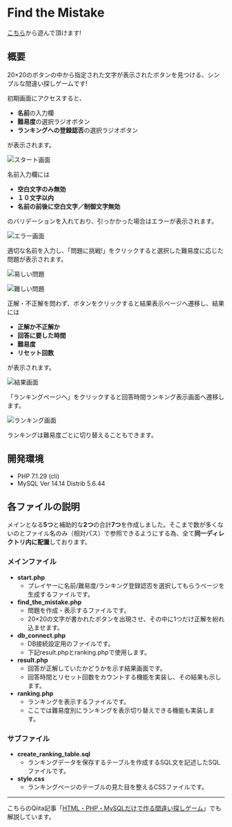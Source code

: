 # Find the Mistake
[こちら](https://taturon.com/find_the_mistake/start.php)から遊んで頂けます!

## 概要
20×20のボタンの中から指定された文字が表示されたボタンを見つける、シンプルな間違い探しゲームです!

初期画面にアクセスすると、

- **名前**の入力欄
- **難易度**の選択ラジオボタン
- **ランキングへの登録認否**の選択ラジオボタン

が表示されます。

![スタート画面](images/start.png)

名前入力欄には

- **空白文字のみ無効**
- **１０文字以内**
- **名前の前後に空白文字／制御文字無効**

のバリデーションを入れており、引っかかった場合はエラーが表示されます。

![エラー画面](images/error.png)

適切な名前を入力し、「問題に挑戦!」をクリックすると選択した難易度に応じた問題が表示されます。

![易しい問題](images/easy.png)

![難しい問題](images/difficult.png)

正解・不正解を問わず、ボタンをクリックすると結果表示ページへ遷移し、結果には

- **正解か不正解か**
- **回答に要した時間**
- **難易度**
- **リセット回数**

が表示されます。

![結果画面](images/result.png)

「ランキングページへ」をクリックすると回答時間ランキング表示画面へ遷移します。

![ランキング画面](images/ranking.png)

ランキングは難易度ごとに切り替えることもできます。

## 開発環境

- PHP 7.1.29 (cli)
- MySQL Ver 14.14 Distrib 5.6.44

## 各ファイルの説明
メインとなる**5つ**と補助的な**2つ**の合計**7つ**を作成しました。そこまで数が多くないのとファイル名のみ（相対パス）で参照できるようにする為、全て**同一ディレクトリ内に配置**しております。

### メインファイル
- **start.php**
    - プレイヤーに名前/難易度/ランキング登録認否を選択してもらうページを生成するファイルです。
- **find_the_mistake.php**
    - 問題を作成・表示するファイルです。
    - 20×20の文字が書かれたボタンを出現させ、その中に1つだけ正解を紛れ込ませます。
- **db_connect.php**
    - DB接続設定用のファイルです。
    - 下記result.phpとranking.phpで使用します。
- **result.php**
    - 回答が正解していたかどうかを示す結果画面です。
    - 回答時間とリセット回数をカウントする機能を実装し、その結果も示します。
- **ranking.php**
    - ランキングを表示するファイルです。
    - ここでは難易度別にランキングを表示切り替えできる機能も実装します。

### サブファイル
- **create_ranking_table.sql**
    - ランキングデータを保存するテーブルを作成するSQL文を記述したSQLファイルです。
- **style.css**
    - ランキングページのテーブルの見た目を整えるCSSファイルです。

---

こちらのQiita記事「[HTML・PHP・MySQLだけで作る間違い探しゲーム](https://qiita.com/_Taturon_/items/5a8fb0f179f7ede6a60c)」でも解説しています。
